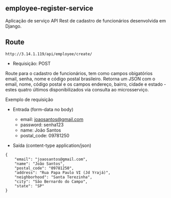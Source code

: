 ## employee-register-service
Aplicação de serviço API Rest de cadastro de funcionários desenvolvida em Django.

## Route

`http://3.14.1.119/api/employee/create/`
- Requisição: POST

Route para o cadastro de funcionários, tem como campos obigatórios email, senha, nome e código postal brasileiro. Retorna um JSON com o email, nome, código postal e os campos endereço, bairro, cidade e estado - estes quatro últimos disponibilizados via consulta ao microsserviço.

Exemplo de requisição
- Entrada (form-data no body)
    - email: joaosantos@gmail.com
    - password: senha123
    - name: João Santos
    - postal_code: 09781250

- Saída (content-type application/json)
```
{
    "email": "joaosantos@gmail.com",
    "name": "João Santos",
    "postal_code": "09781250",
    "address": "Rua Papa Paulo VI (Jd Yrajá)",
    "neighborhood": "Santa Terezinha",
    "city": "São Bernardo do Campo",
    "state": "SP"
}
```
